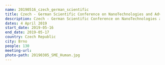 ```yaml
---
name: 20190516_czech_german_scientific
title: Czech - German Scientific Conference on NanoTechnologies and Advanced Materials
description: Czech - German Scientific Conference on NanoTechnologies and Advanced Materials
dates: 4 April 2019
start_date: 2019-05-16
end_date: 2019-05-17
country: Czech Republic
city: Brno
people: 130
meeting-url: 
photo-path: 20190305_SME_Human.jpg
---
```



